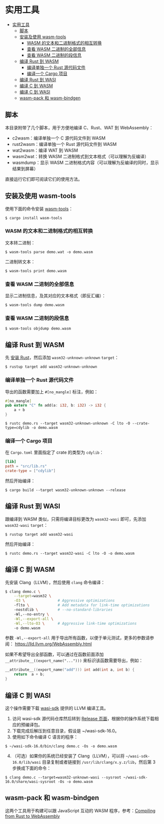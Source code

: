 # 实用工具

<!-- @import "[TOC]" {cmd="toc" depthFrom=1 depthTo=6 orderedList=false} -->

<!-- code_chunk_output -->

- [实用工具](#实用工具)
  - [脚本](#脚本)
  - [安装及使用 wasm-tools](#安装及使用-wasm-tools)
    - [WASM 的文本和二进制格式的相互转换](#wasm-的文本和二进制格式的相互转换)
    - [查看 WASM 二进制的全部信息](#查看-wasm-二进制的全部信息)
    - [查看 WASM 二进制的段信息](#查看-wasm-二进制的段信息)
  - [编译 Rust 到 WASM](#编译-rust-到-wasm)
    - [编译单独一个 Rust 源代码文件](#编译单独一个-rust-源代码文件)
    - [编译一个 Cargo 项目](#编译一个-cargo-项目)
  - [编译 Rust 到 WASI](#编译-rust-到-wasi)
  - [编译 C 到 WASM](#编译-c-到-wasm)
  - [编译 C 到 WASI](#编译-c-到-wasi)
  - [wasm-pack 和 wasm-bindgen](#wasm-pack-和-wasm-bindgen)

<!-- /code_chunk_output -->

## 脚本

本目录附带了几个脚本，用于方便地编译 C、Rust、WAT 到 WebAssembly：

- c2wasm：编译单独一个 C 源代码文件到 WASM
- rust2wasm：编译单独一个 Rust 源代码文件到 WASM
- wat2wasm：编译 WAT 到 WASM
- wasm2wat：转换 WASM 二进制格式到文本格式（可以理解为反编译）
- wasmdump：显示 WASM 二进制格式内容（可以理解为反编译的同时，显示结果到屏幕）

直接运行它们即可阅读它们的使用方法。

## 安装及使用 wasm-tools

使用下面的命令安装 [wasm-tools](https://github.com/bytecodealliance/wasm-tools)：

`$ cargo install wasm-tools`

### WASM 的文本和二进制格式的相互转换

文本转二进制：

`$ wasm-tools parse demo.wat -o demo.wasm`

二进制转文本：

`$ wasm-tools print demo.wasm`

### 查看 WASM 二进制的全部信息

显示二进制信息，及其对应的文本格式（即反汇编）：

`$ wasm-tools dump demo.wasm`

### 查看 WASM 二进制的段信息

`$ wasm-tools objdump demo.wasm`

## 编译 Rust 到 WASM

先 [安装 Rust](https://www.rust-lang.org/tools/install)，然后添加 `wasm32-unknown-unknown` `target`：

`$ rustup target add wasm32-unknown-unknown`

### 编译单独一个 Rust 源代码文件

导出的函数需要加上 `#[no_mangle]` 标注，例如：

```rust
#[no_mangle]
pub extern "C" fn add(a: i32, b: i32) -> i32 {
    a + b
}
```

`$ rustc demo.rs --target wasm32-unknown-unknown -C lto -O --crate-type=cdylib -o demo.wasm`

### 编译一个 Cargo 项目

在 `Cargo.toml` 里面指定了 crate 的类型为 `cdylib`：

```toml
[lib]
path = "src/lib.rs"
crate-type = ["cdylib"]
```

然后开始编译：

`$ cargo build --target wasm32-unknown-unknown --release`

## 编译 Rust 到 WASI

跟编译到 WASM 类似，只需将编译目标更改为 `wasm32-wasi` 即可，先添加 `wasm32-wasi` `target`：

`$ rustup target add wasm32-wasi`

然后开始编译：

`$ rustc demo.rs --target wasm32-wasi -C lto -O -o demo.wasm`

## 编译 C 到 WASM

先安装 Clang（LLVM），然后使用 `clang` 命令编译：

```bash
$ clang demo.c \
    --target=wasm32 \
    -O3 \               # Aggressive optimizations
    -flto \             # Add metadata for link-time optimizations
    -nostdlib \         # --no-standard-libraries
    -Wl,--no-entry \
    -Wl,--export-all \
    -Wl,--lto-O3 \      # Aggressive link-time optimizations
    -o demo.wasm
```

参数 `-Wl,--export-all` 用于导出所有函数，以便于单元测试，更多的参数请参阅：
https://lld.llvm.org/WebAssembly.html

如果不希望导出全部函数，可以通过在函数前面添加 `__attribute__((export_name("...")))` 来标识该函数需要导出，例如：

```c
__attribute__((export_name("add"))) int add(int a, int b) {
    return  a + b;
}
```

## 编译 C 到 WASI

这个操作需要下载 [wasi-sdk](https://github.com/WebAssembly/wasi-sdk) 提供的 LLVM 编译工具。

1. 访问 wasi-sdk 源代码仓库然后转到 [Release 页面](https://github.com/WebAssembly/wasi-sdk/releases)，根据你的操作系统下载相应的预编译包。
2. 下载完成后解压到任意目录，假设是 ~/wasi-sdk-16.0。
3. 使用如下命令编译 C 语言的程序：

`$ ~/wasi-sdk-16.0/bin/clang demo.c -Os -o demo.wasm`

4. （可选）如果你的系统已经安装了 Clang（LLVM），可以将 `~/wasi-sdk-16.0/lib/wasi` 目录复制或者链接到 `/usr/lib/clang/x.y.z/lib`，然后第 3 步换成下面的命令：

`$ clang demo.c --target=wasm32-unknown-wasi --sysroot ~/wasi-sdk-16.0/share/wasi-sysroot -Os -o demo.wasm`

## wasm-pack 和 wasm-bindgen

这两个工具用于构建可以跟 JavaScript 互动的 WASM 程序，参考：[Compiling from Rust to WebAssembly](https://developer.mozilla.org/en-US/docs/WebAssembly/Rust_to_wasm)
